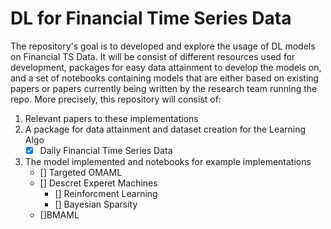 # DL for Financial Time Series Data

The repository's goal is to developed and explore the usage of DL models on Financial TS Data. It will be consist of different resources used for development, packages for easy data attainment to develop the models on, and a set of notebooks containing models that are either based on existing papers or papers currently being written by the research team running the repo. More precisely, this repository will consist of:

1.  Relevant papers to these implementations
2. A package for data attainment and dataset creation for the Learning Algo
	- [x] Daily Financial Time Series Data
3.  The model implemented and notebooks for example implementations
	- [] Targeted OMAML
	- [] Descret Experet Machines
		- [] Reinforcment Learning
		- [] Bayesian Sparsity
	- []BMAML

